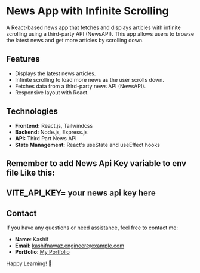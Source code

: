 # News App with Infinite Scrolling

A React-based news app that fetches and displays articles with infinite scrolling using a
third-party API (NewsAPI). This app allows users to browse the latest news and get more
articles by scrolling down.

## Features

- Displays the latest news articles.
- Infinite scrolling to load more news as the user scrolls down.
- Fetches data from a third-party news API (NewsAPI).
- Responsive layout with React.

## Technologies

- **Frontend:** React.js, Tailwindcss
- **Backend:** Node.js, Express.js
- **API:** Third Part News API
- **State Management:** React's useState and useEffect hooks

## Remember to add News Api Key variable to env file Like this:
## VITE_API_KEY= your news api key here

## Contact

If you have any questions or need assistance, feel free to contact me:
- **Name**: Kashif
- **Email**: kashifnawaz.engineer@example.com
- **Portfolio**: [My Portfolio](https://kashif-baloch.vercel.app/)

Happy Learning! 🚀
